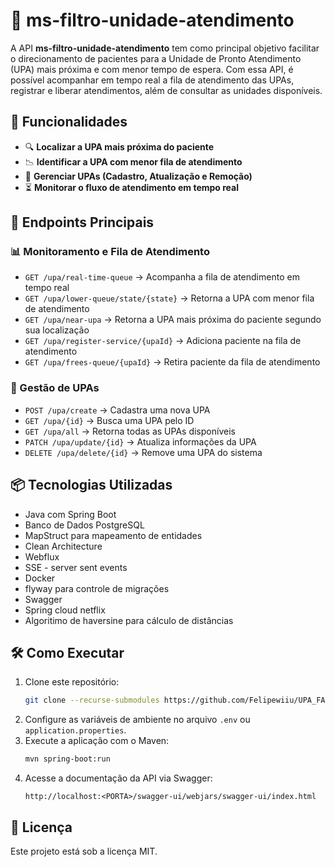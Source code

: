 # 📌 ms-filtro-unidade-atendimento

A API **ms-filtro-unidade-atendimento** tem como principal objetivo facilitar o direcionamento de pacientes para a Unidade de Pronto Atendimento (UPA) mais próxima e com menor tempo de espera. Com essa API, é possível acompanhar em tempo real a fila de atendimento das UPAs, registrar e liberar atendimentos, além de consultar as unidades disponíveis.

## 🚀 Funcionalidades

- 🔍 **Localizar a UPA mais próxima do paciente**
- 📉 **Identificar a UPA com menor fila de atendimento**
- 🏥 **Gerenciar UPAs (Cadastro, Atualização e Remoção)**
- ⏳ **Monitorar o fluxo de atendimento em tempo real**

## 🔗 Endpoints Principais

### 📊 Monitoramento e Fila de Atendimento
- `GET /upa/real-time-queue` → Acompanha a fila de atendimento em tempo real
- `GET /upa/lower-queue/state/{state}` → Retorna a UPA com menor fila de atendimento
- `GET /upa/near-upa` → Retorna a UPA mais próxima do paciente segundo sua localização
- `GET /upa/register-service/{upaId}` → Adiciona paciente na fila de atendimento
- `GET /upa/frees-queue/{upaId}` → Retira paciente da fila de atendimento

### 📌 Gestão de UPAs
- `POST /upa/create` → Cadastra uma nova UPA
- `GET /upa/{id}` → Busca uma UPA pelo ID
- `GET /upa/all` → Retorna todas as UPAs disponíveis
- `PATCH /upa/update/{id}` → Atualiza informações da UPA
- `DELETE /upa/delete/{id}` → Remove uma UPA do sistema

## 📦 Tecnologias Utilizadas
- Java com Spring Boot
- Banco de Dados PostgreSQL
- MapStruct para mapeamento de entidades
- Clean Architecture
- Webflux
- SSE - server sent events
- Docker
- flyway para controle de migrações
- Swagger
- Spring cloud netflix
- Algoritimo de haversine para cálculo de distâncias

## 🛠 Como Executar
1. Clone este repositório:
   ```bash
   git clone --recurse-submodules https://github.com/Felipewiiu/UPA_FACIL-MICROSSERVICO.git
   ```
2. Configure as variáveis de ambiente no arquivo `.env` ou `application.properties`.
3. Execute a aplicação com o Maven:
   ```bash
   mvn spring-boot:run
   ```
4. Acesse a documentação da API via Swagger:
   ```
   http://localhost:<PORTA>/swagger-ui/webjars/swagger-ui/index.html
   ```

## 📝 Licença
Este projeto está sob a licença MIT.

